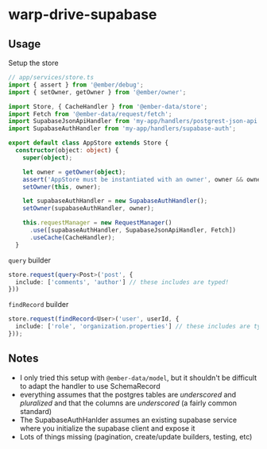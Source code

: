 # warp-drive-supabase

## Usage

Setup the store

```ts
// app/services/store.ts
import { assert } from '@ember/debug';
import { setOwner, getOwner } from '@ember/owner';

import Store, { CacheHandler } from '@ember-data/store';
import Fetch from '@ember-data/request/fetch';
import SupabaseJsonApiHandler from 'my-app/handlers/postgrest-json-api';
import SupabaseAuthHandler from 'my-app/handlers/supabase-auth';

export default class AppStore extends Store {
  constructor(object: object) {
    super(object);

    let owner = getOwner(object);
    assert('AppStore must be instantiated with an owner', owner && owner instanceof ApplicationInstance);
    setOwner(this, owner);

    let supabaseAuthHandler = new SupabaseAuthHandler();
    setOwner(supabaseAuthHandler, owner);

    this.requestManager = new RequestManager()
      .use([supabaseAuthHandler, SupabaseJsonApiHandler, Fetch])
      .useCache(CacheHandler);
  }

```

`query` builder

```ts
store.request(query<Post>('post', {
  include: ['comments', 'author'] // these includes are typed!
}))
```

`findRecord` builder

```ts
store.request(findRecord<User>('user', userId, {
  include: ['role', 'organization.properties'] // these includes are typed!
}));
```

## Notes

- I only tried this setup with `@ember-data/model`, but it shouldn't be difficult to adapt the handler to use SchemaRecord
- everything assumes that the postgres tables are *underscored* and *pluralized* and that the columns are *underscored* (a fairly common standard)
- The SupabaseAuthHanlder assumes an existing supabase service where you initialize the supabase client and expose it
- Lots of things missing (pagination, create/update builders, testing, etc)